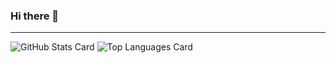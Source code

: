 ### Hi there 👋
---
![GitHub Stats Card](https://github-readme-stats.vercel.app/api?username=Taka1304&theme=react)
![Top Languages Card](https://github-readme-stats.vercel.app/api/top-langs/?username=Taka1304&theme=react&langs_count=3)
<!--
**TakayaKatsuki/TakayaKatsuki** is a ✨ _special_ ✨ repository because its `README.md` (this file) appears on your GitHub profile.

Here are some ideas to get you started:

- 🔭 I’m currently working on ...
- 🌱 I’m currently learning ...
- 👯 I’m looking to collaborate on ...
- 🤔 I’m looking for help with ...
- 💬 Ask me about ...
- 📫 How to reach me: ...
- 😄 Pronouns: ...
- ⚡ Fun fact: ...
-->
